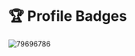 # 🏆 Profile Badges

![79696786](https://github.com/MrHur/MrHur/assets/79696786/d78e1e25-2fdb-499f-ae75-aa5e16574f93)
